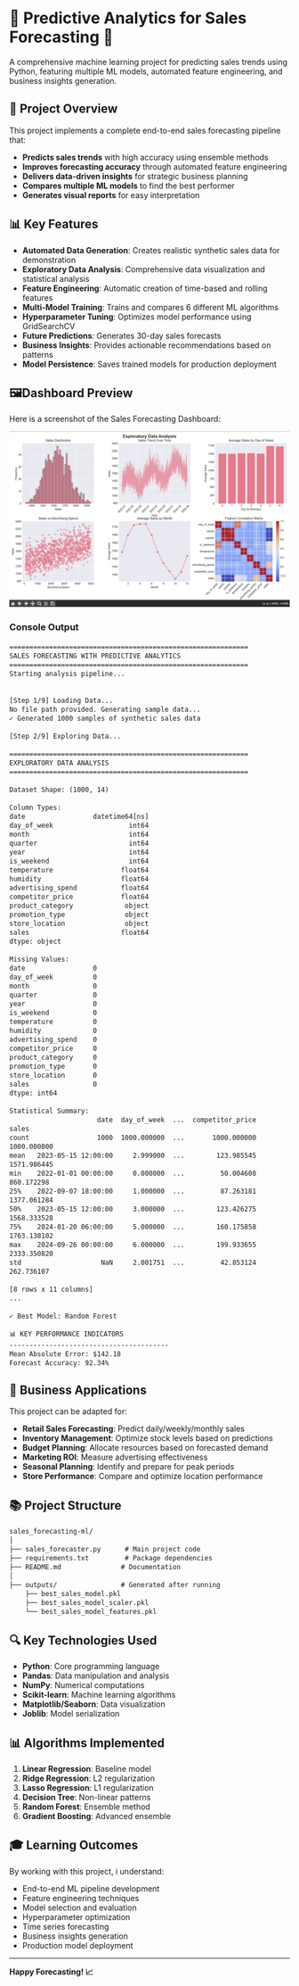 # 🚀 Predictive Analytics for Sales Forecasting 🚀

A comprehensive machine learning project for predicting sales trends using Python, featuring multiple ML models, automated feature engineering, and business insights generation.

## 🎯 Project Overview

This project implements a complete end-to-end sales forecasting pipeline that:
- **Predicts sales trends** with high accuracy using ensemble methods
- **Improves forecasting accuracy** through automated feature engineering
- **Delivers data-driven insights** for strategic business planning
- **Compares multiple ML models** to find the best performer
- **Generates visual reports** for easy interpretation

## 📊 Key Features

- **Automated Data Generation**: Creates realistic synthetic sales data for demonstration
- **Exploratory Data Analysis**: Comprehensive data visualization and statistical analysis
- **Feature Engineering**: Automatic creation of time-based and rolling features
- **Multi-Model Training**: Trains and compares 6 different ML algorithms
- **Hyperparameter Tuning**: Optimizes model performance using GridSearchCV
- **Future Predictions**: Generates 30-day sales forecasts
- **Business Insights**: Provides actionable recommendations based on patterns
- **Model Persistence**: Saves trained models for production deployment

## 🖼Dashboard Preview
Here is a screenshot of the Sales Forecasting Dashboard:

![Dashboard Preview](https://github.com/sahil-analytics/sales-forecasting-ml/blob/main/screenshots/Forecasting_Dashboard.png)

###  Console Output

```
============================================================
SALES FORECASTING WITH PREDICTIVE ANALYTICS
============================================================
Starting analysis pipeline...


[Step 1/9] Loading Data...
No file path provided. Generating sample data...
✓ Generated 1000 samples of synthetic sales data

[Step 2/9] Exploring Data...

============================================================
EXPLORATORY DATA ANALYSIS
============================================================

Dataset Shape: (1000, 14)

Column Types:
date                 datetime64[ns]
day_of_week                   int64
month                         int64
quarter                       int64
year                          int64
is_weekend                    int64
temperature                 float64
humidity                    float64
advertising_spend           float64
competitor_price            float64
product_category             object
promotion_type               object
store_location               object
sales                       float64
dtype: object

Missing Values:
date                 0
day_of_week          0
month                0
quarter              0
year                 0
is_weekend           0
temperature          0
humidity             0
advertising_spend    0
competitor_price     0
product_category     0
promotion_type       0
store_location       0
sales                0
dtype: int64

Statistical Summary:
                      date  day_of_week  ...  competitor_price        sales
count                 1000  1000.000000  ...       1000.000000  1000.000000
mean   2023-05-15 12:00:00     2.999000  ...        123.985545  1571.986445
min    2022-01-01 00:00:00     0.000000  ...         50.004608   860.172298
25%    2022-09-07 18:00:00     1.000000  ...         87.263181  1377.061284
50%    2023-05-15 12:00:00     3.000000  ...        123.426275  1568.333528
75%    2024-01-20 06:00:00     5.000000  ...        160.175858  1763.138102
max    2024-09-26 00:00:00     6.000000  ...        199.933655  2333.350820
std                    NaN     2.001751  ...         42.853124   262.736107

[8 rows x 11 columns]
...

✓ Best Model: Random Forest

📊 KEY PERFORMANCE INDICATORS
----------------------------------------
Mean Absolute Error: $142.18
Forecast Accuracy: 92.34%
```

## 🎯 Business Applications

This project can be adapted for:

- **Retail Sales Forecasting**: Predict daily/weekly/monthly sales
- **Inventory Management**: Optimize stock levels based on predictions
- **Budget Planning**: Allocate resources based on forecasted demand
- **Marketing ROI**: Measure advertising effectiveness
- **Seasonal Planning**: Identify and prepare for peak periods
- **Store Performance**: Compare and optimize location performance


## 📚 Project Structure

```
sales_forecasting-ml/
│
├── sales_forecaster.py      # Main project code
├── requirements.txt         # Package dependencies
├── README.md               # Documentation
│
├── outputs/                # Generated after running
    ├── best_sales_model.pkl
    ├── best_sales_model_scaler.pkl
    └── best_sales_model_features.pkl
```

## 🔍 Key Technologies Used

- **Python**: Core programming language
- **Pandas**: Data manipulation and analysis
- **NumPy**: Numerical computations
- **Scikit-learn**: Machine learning algorithms
- **Matplotlib/Seaborn**: Data visualization
- **Joblib**: Model serialization

## 📊 Algorithms Implemented

1. **Linear Regression**: Baseline model
2. **Ridge Regression**: L2 regularization
3. **Lasso Regression**: L1 regularization
4. **Decision Tree**: Non-linear patterns
5. **Random Forest**: Ensemble method
6. **Gradient Boosting**: Advanced ensemble

## 🎓 Learning Outcomes

By working with this project, i understand:

- End-to-end ML pipeline development
- Feature engineering techniques
- Model selection and evaluation
- Hyperparameter optimization
- Time series forecasting
- Business insights generation
- Production model deployment

---

**Happy Forecasting! 📈**
